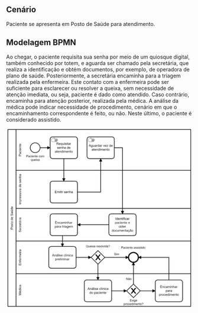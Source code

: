 ## Cenário

Paciente se apresenta em Posto de Saúde para atendimento.

## Modelagem BPMN

Ao chegar, o paciente requisita sua senha por meio de um quiosque digital,
também conhecido por totem, e aguarda ser chamado pela secretária, que
realiza a identificação e obtém documentos, por exemplo, de operadora de
plano de saúde. Posteriormente, a secretária encaminha para a triagem
realizada pela enfermeira. Este contato com a enfermeira pode ser
suficiente para esclarecer ou resolver a queixa, sem necessidade de
atenção imediata, ou seja, paciente é dado como atendido. Caso
contrário, encaminha para atenção posterior, realizada pela médica.
A análise da médica pode indicar necessidade de procedimento, cenário em
que o encaminhamento correspondente é feito, ou não. Neste último, o
paciente é considerado assistido.

<img src="atendimento-posto-saude.png" width="600">
